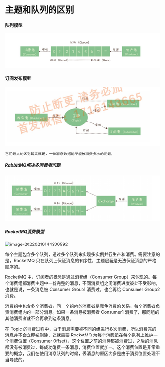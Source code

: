 # 主题和队列的区别

#### 队列模型

![image-20220210143516648](../images/image-20220210143516648.png)

#### 订阅发布模型

![image-20220210143751353](../images/image-20220210143751353.png)

`它们最大的区别其实就是，一份消息数据能不能被消费多次的问题。`

##### RabbitMQ解决多消费者问题

![image-20220210143943285](../images/image-20220210143943285.png)

##### RocketMQ消费模型

![image-20220210144300592](../jimDevil.github.io/images/image-20220210144300592.png)

每个主题包含多个队列，通过多个队列来实现多实例并行生产和消费。需要注意的是，RocketMQ 只在队列上保证消息的有序性，主题层面是无法保证消息的严格顺序的。

RocketMQ 中，订阅者的概念是通过消费组（Consumer Group）来体现的。每个消费组都消费主题中一份完整的消息，不同消费组之间消费进度彼此不受影响，也就是说，一条消息被 Consumer Group1 消费过，也会再给 Consumer Group2 消费。

消费组中包含多个消费者，同一个组内的消费者是竞争消费的关系，每个消费者负责消费组内的一部分消息。如果一条消息被消费者 Consumer1 消费了，那同组的其他消费者就不会再收到这条消息。

在 Topic 的消费过程中，由于消息需要被不同的组进行多次消费，所以消费完的消息并不会立即被删除，这就需要 RocketMQ 为每个消费组在每个队列上维护一个消费位置（Consumer Offset），这个位置之前的消息都被消费过，之后的消息都没有被消费过，每成功消费一条消息，消费位置就加一。这个消费位置是非常重要的概念，我们在使用消息队列的时候，丢消息的原因大多是由于消费位置处理不当导致的。